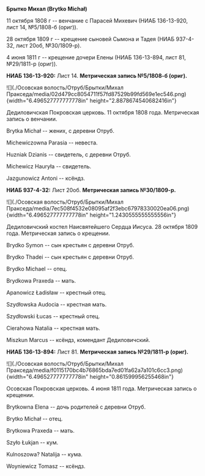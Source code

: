 **Брытко Михал (Brytko Michał)**

11 октября 1808 г -- венчание с Парасей Михевич (НИАБ 136-13-920, лист
14, №5/1808-б (ориг)).

28 октября 1809 г -- крещение сыновей Сымона и Тадея (НИАБ 937-4-32,
лист 20об, №30/1809-р).

4 июня 1811 г -- крещение дочери Елены (НИАБ 136-13-894, лист 81,
№29/1811-р (ориг)).

**НИАБ 136-13-920:** Лист 14. **Метрическая запись №5/1808-б (ориг).**

![](./Осовская волость/Отруб/Брытки/Михал Пракседа/media/02d479cc8054711f57fd87529b99fd569e1ec546.png){width="6.496527777777778in"
height="2.8878674540682416in"}

Дедиловичская Покровская церковь. 11 октября 1808 года. Метрическая
запись о венчании.

Brytka Michał -- жених, с деревни Отруб.

Michewiczowna Parasia -- невеста.

Huzniak Dzianis -- свидетель, с деревни Отруб.

Michewicz Hauryła -- свидетель.

Jazgunowicz Antoni -- ксёндз.

**НИАБ 937-4-32:** Лист 20об. **Метрическая запись №30/1809-р.**

![](./Осовская волость/Отруб/Брытки/Михал Пракседа/media/7ec508f4532e08095af2f3ebc67978330020ea06.png){width="6.496527777777778in"
height="1.2430555555555556in"}

Дедиловичский костел Наисвятейшего Сердца Иисуса. 28 октября 1809 года.
Метрическая запись о крещении.

Brydko Symon -- сын крестьян с деревни Отруб.

Brydko Thadei -- сын крестьян с деревни Отруб.

Brydko Michael -- отец.

Brydkowa Praxeda -- мать.

Apanowicz Ładisław -- крестный отец.

Szydłowska Audocia -- крестная мать.

Szydłowski Łucas -- крестный отец.

Cierahowa Natalia -- крестная мать.

Miszkun Marcus -- ксёндз, комендант Дедиловичский.

**НИАБ 136-13-894:** Лист 81. **Метрическая запись №29/1811-р (ориг).**

![](./Осовская волость/Отруб/Брытки/Михал Пракседа/media/f0115170bc4b76865bda7ed01fa62a7a101c6cc3.png){width="6.496527777777778in"
height="0.861599956255468in"}

Осовская Покровская церковь. 4 июня 1811 года. Метрическая запись о
крещении.

Brytkowna Elena -- дочь родителей с деревни Отруб.

Brytko Michał -- отец.

Brytkowa Praxeda -- мать.

Szyło Łukjan -- кум.

Kulnoszowa? Natalija -- кума.

Woyniewicz Tomasz -- ксёндз.
